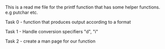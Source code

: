 This is a read me file
for the printf function
that has some helper functions.
e.g putchar etc.

Task 0 - function that produces output according to a format

Task 1 - Handle conversion specifiers "d", "i"

Task 2 - create a man page for our function
